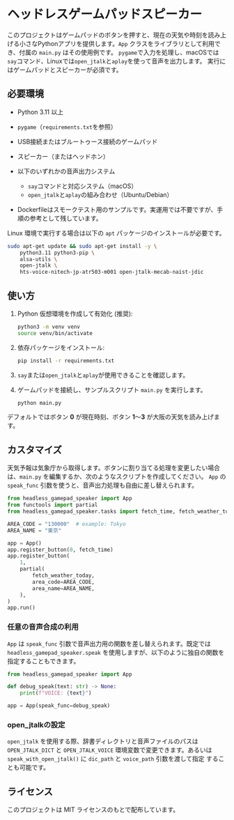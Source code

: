 # ヘッドレスゲームパッドスピーカー

このプロジェクトはゲームパッドのボタンを押すと、現在の天気や時刻を読み上げる小さなPythonアプリを提供します。`App` クラスをライブラリとして利用でき、付属の `main.py` はその使用例です。
`pygame`で入力を処理し、macOSでは`say`コマンド、Linuxでは`open_jtalk`と`aplay`を使って音声を出力します。
実行にはゲームパッドとスピーカーが必須です。

## 必要環境

- Python 3.11 以上
- `pygame`（`requirements.txt`を参照）
- USB接続またはブルートゥース接続のゲームパッド
- スピーカー（またはヘッドホン）
- 以下のいずれかの音声出力システム
  - `say`コマンドと対応システム（macOS）
  - `open_jtalk`と`aplay`の組み合わせ（Ubuntu/Debian）

- Dockerfileはスモークテスト用のサンプルです。実運用では不要ですが、手順の参考として残しています。

 Linux 環境で実行する場合は以下の `apt` パッケージのインストールが必要です。

 ```bash
 sudo apt-get update && sudo apt-get install -y \
     python3.11 python3-pip \
     alsa-utils \
     open-jtalk \
     hts-voice-nitech-jp-atr503-m001 open-jtalk-mecab-naist-jdic
 ```

## 使い方

1. Python 仮想環境を作成して有効化 (推奨):

   ```bash
   python3 -m venv venv
   source venv/bin/activate
   ```

2. 依存パッケージをインストール:

   ```bash
   pip install -r requirements.txt
   ```
3. `say`または`open_jtalk`と`aplay`が使用できることを確認します。

4. ゲームパッドを接続し、サンプルスクリプト `main.py` を実行します。

   ```bash
   python main.py
   ```


デフォルトではボタン **0** が現在時刻、ボタン **1**〜**3** が大阪の天気を読み上げます。

## カスタマイズ

天気予報は気象庁から取得します。ボタンに割り当てる処理を変更したい場合は、`main.py` を編集するか、次のようなスクリプトを作成してください。
`App` の ``speak_func`` 引数を使うと、音声出力処理も自由に差し替えられます。

```python
from headless_gamepad_speaker import App
from functools import partial
from headless_gamepad_speaker.tasks import fetch_time, fetch_weather_today

AREA_CODE = "130000"  # example: Tokyo
AREA_NAME = "東京"

app = App()
app.register_button(0, fetch_time)
app.register_button(
    1,
    partial(
        fetch_weather_today,
        area_code=AREA_CODE,
        area_name=AREA_NAME,
    ),
)
app.run()
```

### 任意の音声合成の利用

`App` は `speak_func` 引数で音声出力用の関数を差し替えられます。既定では
`headless_gamepad_speaker.speak` を使用しますが、以下のように独自の関数を
指定することもできます。

```python
from headless_gamepad_speaker import App

def debug_speak(text: str) -> None:
    print(f"VOICE: {text}")

app = App(speak_func=debug_speak)
```

### open_jtalkの設定

`open_jtalk` を使用する際、辞書ディレクトリと音声ファイルのパスは
`OPEN_JTALK_DICT` と `OPEN_JTALK_VOICE` 環境変数で変更できます。あるいは
`speak_with_open_jtalk()` に ``dic_path`` と ``voice_path`` 引数を渡して指定
することも可能です。


## ライセンス

このプロジェクトは MIT ライセンスのもとで配布しています。
